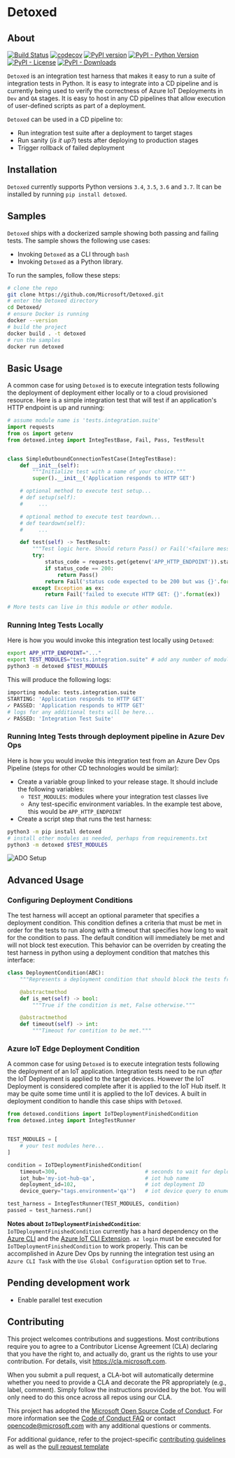 # Detoxed

## About

[![Build Status](https://travis-ci.org/Microsoft/Detoxed.svg?branch=master)](https://travis-ci.org/Microsoft/Detoxed/)
[![codecov](https://codecov.io/gh/Microsoft/Detoxed/branch/master/graph/badge.svg)](https://codecov.io/gh/Microsoft/Detoxed)
[![PyPI version](https://badge.fury.io/py/detoxed.svg)](https://badge.fury.io/py/detoxed)
[![PyPI - Python Version](https://img.shields.io/pypi/pyversions/detoxed.svg)](https://pypi.org/project/detoxed/)
[![PyPI - License](https://img.shields.io/pypi/l/detoxed.svg)](https://pypi.org/project/detoxed/)
[![PyPI - Downloads](https://img.shields.io/pypi/dm/detoxed.svg)](https://pypi.org/project/detoxed/)

`Detoxed` is an integration test harness that makes it easy to run a suite of integration tests in Python. It is easy to integrate into a CD pipeline and is currently being used to verify the correctness of Azure IoT Deployments in `Dev` and `QA` stages. It is easy to host in any CD pipelines that allow execution of user-defined scripts as part of a deployment.

`Detoxed` can be used in a CD pipeline to:

- Run integration test suite after a deployment to target stages
- Run sanity (*is it up?*) tests after deploying to production stages
- Trigger rollback of failed deployment

## Installation

`Detoxed` currently supports Python versions `3.4`, `3.5`, `3.6` and `3.7`. It can be installed by running `pip install detoxed`.

## Samples

`Detoxed` ships with a dockerized sample showing both passing and failing tests. The sample shows the following use cases:

- Invoking `Detoxed` as a CLI through `bash`
- Invoking `Detoxed` as a Python library.

To run the samples, follow these steps:

```bash
# clone the repo
git clone https://github.com/Microsoft/Detoxed.git
# enter the Detoxed directory
cd Detoxed/
# ensure Docker is running
docker --version
# build the project
docker build . -t detoxed
# run the samples
docker run detoxed
```

## Basic Usage

A common case for using `Detoxed` is to execute integration tests following the deployment of deployment either locally or to a cloud provisioned resource. Here is a simple integration test that will test if an application's HTTP endpoint is up and running:

```python
# assume module name is 'tests.integration.suite'
import requests
from os import getenv
from detoxed.integ import IntegTestBase, Fail, Pass, TestResult


class SimpleOutboundConnectionTestCase(IntegTestBase):
    def __init__(self):
        """Initialize test with a name of your choice."""
        super().__init__('Application responds to HTTP GET')

    # optional method to execute test setup...
    # def setup(self):
    #     ...

    # optional method to execute test teardown...
    # def teardown(self):
    #     ...

    def test(self) -> TestResult:
        """Test logic here. Should return Pass() or Fail('<failure message>')"""
        try:
            status_code = requests.get(getenv('APP_HTTP_ENDPOINT')).status_code
            if status_code == 200:
                return Pass()
            return Fail('status code expected to be 200 but was {}'.format(status_code))
        except Exception as ex:
            return Fail('failed to execute HTTP GET: {}'.format(ex))

# More tests can live in this module or other module.
```

### Running Integ Tests Locally

Here is how you would invoke this integration test locally using `Detoxed`:

```bash
export APP_HTTP_ENDPOINT="..."
export TEST_MODULES="tests.integration.suite" # add any number of modules here...
python3 -m detoxed $TEST_MODULES
```

This will produce the following logs:

```bash
importing module: tests.integration.suite
STARTING: 'Application responds to HTTP GET'
✓ PASSED: 'Application responds to HTTP GET'
# logs for any additional tests will be here...
✓ PASSED: 'Integration Test Suite'
```

### Running Integ Tests through deployment pipeline in Azure Dev Ops

Here is how you would invoke this integration test from an Azure Dev Ops Pipeline (steps for other CD technologies would be similar):

- Create a variable group linked to your release stage. It should include the following variables:
  - `TEST_MODULES`: modules where your integration test classes live
  - Any test-specific environment variables. In the example test above, this would be `APP_HTTP_ENDPOINT`
- Create a script step that runs the test harness:

```bash
python3 -m pip install detoxed
# install other modules as needed, perhaps from requirements.txt
python3 -m detoxed $TEST_MODULES
```

![ADO Setup](./.README.images/test_configure_ado.PNG)

## Advanced Usage

### Configuring Deployment Conditions

The test harness will accept an optional parameter that specifies a deployment condition. This condition defines a criteria that must be met in order for the tests to run along with a timeout that specifies how long to wait for the condition to pass. The default condition will immediately be met and will not block test execution. This behavior can be overriden by creating the test harness in python using a deployment condition that matches this interface:

```python
class DeploymentCondition(ABC):
    """Represents a deployment condition that should block the tests from running until met."""

    @abstractmethod
    def is_met(self) -> bool:
        """True if the condition is met, False otherwise."""

    @abstractmethod
    def timeout(self) -> int:
        """Timeout for contition to be met."""
```

### Azure IoT Edge Deployment Condition

A common case for using `Detoxed` is to execute integration tests following the deployment of an IoT application. Integration tests need to be run *after* the IoT Deployment is applied to the target devices. However the IoT Deployment is considered complete after it is applied to the IoT Hub itself. It may be quite some time until it is applied to the IoT devices. A built in deployment condition to handle this case ships with `Detoxed`.

```python
from detoxed.conditions import IoTDeploymentFinishedCondition
from detoxed.integ import IntegTestRunner


TEST_MODULES = [
    # your test modules here...
]

condition = IoTDeploymentFinishedCondition(
    timeout=300,                            # seconds to wait for deployment to finish
    iot_hub='my-iot-hub-qa',                # iot hub name
    deployment_id=102,                      # iot deployment ID
    device_query="tags.environment='qa'")   # iot device query to enumerate targeted devices

test_harness = IntegTestRunner(TEST_MODULES, condition)
passed = test_harness.run()
```

**Notes about `IoTDeploymentFinishedCondition`**: `IoTDeploymentFinishedCondition` currently has a hard dependency on the [Azure CLI](https://docs.microsoft.com/en-us/cli/azure/?view=azure-cli-latest) and the [Azure IoT CLI Extension](https://github.com/Azure/azure-iot-cli-extension). `az login` must be executed for `IoTDeploymentFinishedCondition` to work properly. This can be accomplished in Azure Dev Ops by running the integration test using an `Azure CLI Task` with the `Use Global Configuration` option set to `True`.

## Pending development work

- Enable parallel test execution

## Contributing

This project welcomes contributions and suggestions.  Most contributions require you to agree to a
Contributor License Agreement (CLA) declaring that you have the right to, and actually do, grant us
the rights to use your contribution. For details, visit https://cla.microsoft.com.

When you submit a pull request, a CLA-bot will automatically determine whether you need to provide
a CLA and decorate the PR appropriately (e.g., label, comment). Simply follow the instructions
provided by the bot. You will only need to do this once across all repos using our CLA.

This project has adopted the [Microsoft Open Source Code of Conduct](https://opensource.microsoft.com/codeofconduct/).
For more information see the [Code of Conduct FAQ](https://opensource.microsoft.com/codeofconduct/faq/) or
contact [opencode@microsoft.com](mailto:opencode@microsoft.com) with any additional questions or comments.

For additional guidance, refer to the project-specific [contributing guidelines](./.github/CONTRIBUTING.md) as well as the [pull request template](./.github/PULL_REQUEST_TEMPLATE.md)
